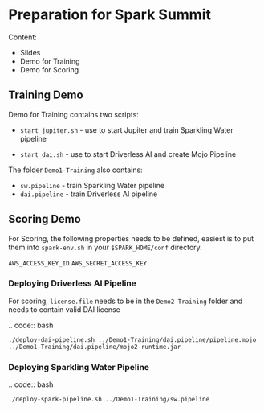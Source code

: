 # Preparation for Spark Summit

 Content:
  - Slides
  - Demo for Training
  - Demo for Scoring

## Training Demo

Demo for Training contains two scripts:

 - ``start_jupiter.sh`` - use to start Jupiter and train Sparkling Water pipeline

 - ``start_dai.sh`` - use to start Driverless AI and create Mojo Pipeline

The folder ``Demo1-Training`` also contains:

 - ``sw.pipeline`` - train Sparkling Water pipeline
 - ``dai.pipeline`` - train Driverless AI pipeline

## Scoring Demo

For Scoring, the following properties needs to be defined, easiest is to put them into ``spark-env.sh`` in your ``$SPARK_HOME/conf`` directory.

``AWS_ACCESS_KEY_ID``
``AWS_SECRET_ACCESS_KEY``

### Deploying Driverless AI Pipeline

For scoring, ``license.file`` needs to be in the ``Demo2-Training`` folder and needs to contain valid DAI license

.. code:: bash

	./deploy-dai-pipeline.sh ../Demo1-Training/dai.pipeline/pipeline.mojo ../Demo1-Training/dai.pipeline/mojo2-runtime.jar


### Deploying Sparkling Water Pipeline

.. code:: bash

	./deploy-spark-pipeline.sh ../Demo1-Training/sw.pipeline
